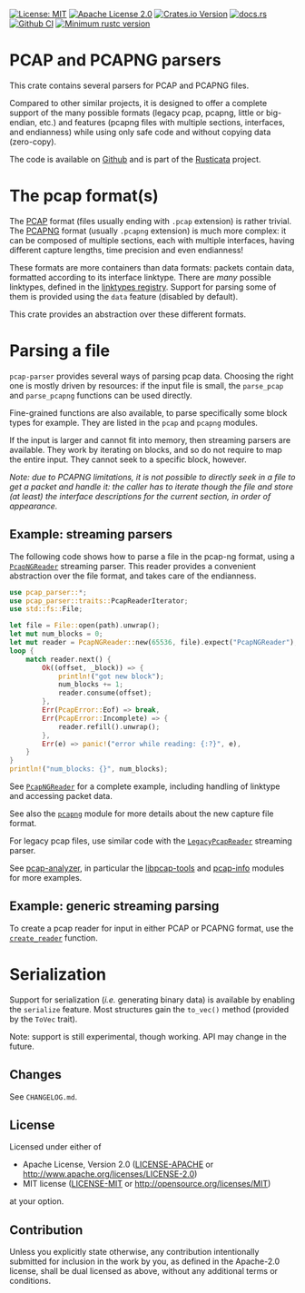 <!-- cargo-sync-readme start -->

[![License: MIT](https://img.shields.io/badge/License-MIT-yellow.svg)](./LICENSE-MIT)
[![Apache License 2.0](https://img.shields.io/badge/License-Apache%202.0-blue.svg)](./LICENSE-APACHE)
[![Crates.io Version](https://img.shields.io/crates/v/pcap-parser.svg)](https://crates.io/crates/pcap-parser)
[![docs.rs](https://docs.rs/pcap-parser/badge.svg)](https://docs.rs/pcap-parser)
[![Github CI](https://github.com/rusticata/pcap-parser/workflows/Continuous%20integration/badge.svg)](https://github.com/rusticata/pcap-parser/actions)
[![Minimum rustc version](https://img.shields.io/badge/rustc-1.53.0+-lightgray.svg)](#rust-version-requirements)

# PCAP and PCAPNG parsers

This crate contains several parsers for PCAP and PCAPNG files.

Compared to other similar projects, it is designed to offer a complete support of the many
possible formats (legacy pcap, pcapng, little or big-endian, etc.) and features (pcapng files
with multiple sections, interfaces, and endianness) while using only safe code and without
copying data (zero-copy).

The code is available on [Github](https://github.com/rusticata/pcap-parser)
and is part of the [Rusticata](https://github.com/rusticata) project.

# The pcap format(s)

The [PCAP] format (files usually ending with `.pcap` extension) is rather
trivial. The [PCAPNG] format (usually `.pcapng` extension) is much more complex: it
can be composed of multiple sections, each with multiple interfaces, having
different capture lengths, time precision and even endianness!

These formats are more containers than data formats: packets contain data,
formatted according to its interface linktype. There are *many* possible
linktypes, defined in the [linktypes registry]. Support for parsing some of
them is provided using the `data` feature (disabled by default).

This crate provides an abstraction over these different formats.

[PCAP]: https://wiki.wireshark.org/Development/LibpcapFileFormat
[PCAPNG]: https://pcapng.github.io/pcapng/
[linktypes registry]: https://www.tcpdump.org/linktypes.html

# Parsing a file

`pcap-parser` provides several ways of parsing pcap data. Choosing the right
one is mostly driven by resources: if the input file is small, the
`parse_pcap` and `parse_pcapng` functions can be used directly.

Fine-grained functions are also available, to parse specifically some block
types for example. They are listed in the `pcap` and `pcapng` modules.

If the input is larger and cannot fit into memory, then streaming parsers
are available. They work by iterating on blocks, and so do not require to map
the entire input. They cannot seek to a specific block, however.

*Note: due to PCAPNG limitations, it is not possible to directly seek in
a file to get a packet and handle it: the caller has to iterate though the
file and store (at least) the interface descriptions for the current
section, in order of appearance.*

## Example: streaming parsers

The following code shows how to parse a file in the pcap-ng format, using a
[`PcapNGReader`](https://docs.rs/pcap-parser/latest/pcap_parser/struct.PcapNGReader.html) streaming parser.
This reader provides a convenient abstraction over the file format, and takes
care of the endianness.

```rust
use pcap_parser::*;
use pcap_parser::traits::PcapReaderIterator;
use std::fs::File;

let file = File::open(path).unwrap();
let mut num_blocks = 0;
let mut reader = PcapNGReader::new(65536, file).expect("PcapNGReader");
loop {
    match reader.next() {
        Ok((offset, _block)) => {
            println!("got new block");
            num_blocks += 1;
            reader.consume(offset);
        },
        Err(PcapError::Eof) => break,
        Err(PcapError::Incomplete) => {
            reader.refill().unwrap();
        },
        Err(e) => panic!("error while reading: {:?}", e),
    }
}
println!("num_blocks: {}", num_blocks);
```
See [`PcapNGReader`](https://docs.rs/pcap-parser/latest/pcap_parser/struct.PcapNGReader.html) for a complete example,
including handling of linktype and accessing packet data.

See also the [`pcapng`](https://docs.rs/pcap-parser/latest/pcap_parser/pcapng/index.html) module for more details about the new capture file format.

For legacy pcap files, use similar code with the
[`LegacyPcapReader`](https://docs.rs/pcap-parser/latest/pcap_parser/struct.LegacyPcapReader.html) streaming parser.

See [pcap-analyzer](https://github.com/rusticata/pcap-analyzer), in particular the
[libpcap-tools](https://github.com/rusticata/pcap-analyzer/tree/master/libpcap-tools) and
[pcap-info](https://github.com/rusticata/pcap-analyzer/tree/master/pcap-info) modules
for more examples.

## Example: generic streaming parsing

To create a pcap reader for input in either PCAP or PCAPNG format, use the
[`create_reader`](https://docs.rs/pcap-parser/latest/pcap_parser/fn.create_reader.html) function.

# Serialization

Support for serialization (*i.e.* generating binary data) is available by
enabling the `serialize` feature.
Most structures gain the `to_vec()` method (provided by the `ToVec` trait).

Note: support is still experimental, though working. API may change in the
future.
<!-- cargo-sync-readme end -->

## Changes

See `CHANGELOG.md`.

## License

Licensed under either of

 * Apache License, Version 2.0
   ([LICENSE-APACHE](LICENSE-APACHE) or http://www.apache.org/licenses/LICENSE-2.0)
 * MIT license
   ([LICENSE-MIT](LICENSE-MIT) or http://opensource.org/licenses/MIT)

at your option.

## Contribution

Unless you explicitly state otherwise, any contribution intentionally submitted
for inclusion in the work by you, as defined in the Apache-2.0 license, shall be
dual licensed as above, without any additional terms or conditions.

